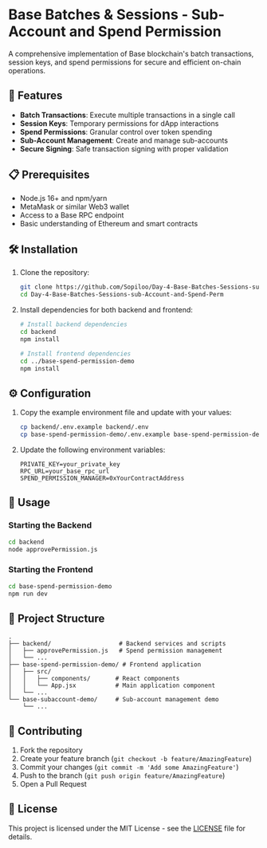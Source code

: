 # Base Batches & Sessions - Sub-Account and Spend Permission

A comprehensive implementation of Base blockchain's batch transactions, session keys, and spend permissions for secure and efficient on-chain operations.

## 🚀 Features

- **Batch Transactions**: Execute multiple transactions in a single call
- **Session Keys**: Temporary permissions for dApp interactions
- **Spend Permissions**: Granular control over token spending
- **Sub-Account Management**: Create and manage sub-accounts
- **Secure Signing**: Safe transaction signing with proper validation

## 📋 Prerequisites

- Node.js 16+ and npm/yarn
- MetaMask or similar Web3 wallet
- Access to a Base RPC endpoint
- Basic understanding of Ethereum and smart contracts

## 🛠 Installation

1. Clone the repository:
   ```bash
   git clone https://github.com/Sopiloo/Day-4-Base-Batches-Sessions-sub-Account-and-Spend-Perm.git
   cd Day-4-Base-Batches-Sessions-sub-Account-and-Spend-Perm
   ```

2. Install dependencies for both backend and frontend:
   ```bash
   # Install backend dependencies
   cd backend
   npm install
   
   # Install frontend dependencies
   cd ../base-spend-permission-demo
   npm install
   ```

## ⚙️ Configuration

1. Copy the example environment file and update with your values:
   ```bash
   cp backend/.env.example backend/.env
   cp base-spend-permission-demo/.env.example base-spend-permission-demo/.env.local
   ```

2. Update the following environment variables:
   ```
   PRIVATE_KEY=your_private_key
   RPC_URL=your_base_rpc_url
   SPEND_PERMISSION_MANAGER=0xYourContractAddress
   ```

## 🚦 Usage

### Starting the Backend
```bash
cd backend
node approvePermission.js
```

### Starting the Frontend
```bash
cd base-spend-permission-demo
npm run dev
```

## 📁 Project Structure

```
.
├── backend/                   # Backend services and scripts
│   ├── approvePermission.js   # Spend permission management
│   └── ...
├── base-spend-permission-demo/ # Frontend application
│   ├── src/
│   │   ├── components/       # React components
│   │   └── App.jsx           # Main application component
│   └── ...
└── base-subaccount-demo/     # Sub-account management demo
    └── ...
```

## 🤝 Contributing

1. Fork the repository
2. Create your feature branch (`git checkout -b feature/AmazingFeature`)
3. Commit your changes (`git commit -m 'Add some AmazingFeature'`)
4. Push to the branch (`git push origin feature/AmazingFeature`)
5. Open a Pull Request

## 📄 License

This project is licensed under the MIT License - see the [LICENSE](LICENSE) file for details.


